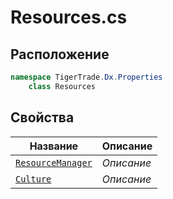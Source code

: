 
# Resources.cs
## Расположение
```csharp
namespace TigerTrade.Dx.Properties  
    class Resources
```

## Свойства
| Название | Описание |
| --- | --- |
| [`ResourceManager`](./Свойства/ResourceManager.md) | *Описание* |
| [`Culture`](./Свойства/Culture.md) | *Описание* |
